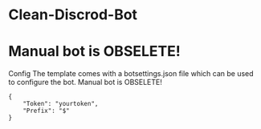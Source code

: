 # Clean-Discrod-Bot
# Manual bot is OBSELETE!
Config
The template comes with a botsettings.json file which can be used to configure the bot.
Manual bot is OBSELETE!
```
{
    "Token": "yourtoken",
    "Prefix": "$"
}

